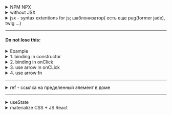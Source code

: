 
<details>
  <summary>NPM NPX</summary>
  <p>
    
  npx create-react-app project_name (new dir) <br />
  npx create-react-app .project_name <br />
  npm start <br />
  npm run build <br />
    
  https://codesandbox.io/s/react-quick-start-p7m0g <br />
  </p>
</details>

<details>
  <summary>without JSX</summary>
  <p>
        ReactDOM.render(
        React.createElement('div', {className:'App', sex:'sex'}, [
          React.createElement('h1', null, 'App'),
          React.createElement('p', null, '2010')
        ]),
        document.getElementById('root')
    );
    
  </p>
</details>
<details>
  <summary>jsx - syntax extentions for js; шаблонизатор( есть еще pug(former jade), twig ...)</summary>
  <p>
    
  inside {}: <br />
  not permitted instructions: if ,switch, for,while <br />
  permitted expression: fn(), exp ? [ifTrue] : [ifFalse] 
    
  </p>
</details>

<hr /> 

#### Do not lose this:
<details>
  <summary>Example</summary>
  <p>
    
    import React from "react";

    export class HomeClass extends React.Component {
      state = { counter: 0 };
      // or
      // constructor(props) {
      //   super(props);
      //   this.state = {
      //     counter: 0
      //   };
      //   this.counterHandler = this.counterHandler.bind(this) // *1
      // }

      counterHandler(vector) {
        this.setState({
          counter: this.state.counter + 1
        });

        // to add 3 to counter at once
        this.setState(
          (prevState) => {
            return { counter: prevState.counter + 1 };
          },
          () => {
            console.log("cb counter 1");
          }
        );
    
        // short -v (without return)
        this.setState(
          (prevState) => ({ counter: prevState.counter + 1 }),
          () => {
            console.log("cb counter 2");
          }
        );
        this.setState(
          (prevState) => ({ counter: prevState.counter + 1 }),
          () => {
            console.log("cb counter 3");
          }
        );
      }
      render() {
        return (
          <div className="Home">
            <h1
              data-name="dataHome"
              onClick={(e) => console.log(e.target.dataset.name)}
            >
              HomeClass
            </h1>
            <p>{this.state.counter}</p>
            
            <button onClick={this.counterHandler.bind(this)}>Add</button>
            {/*  or  */}
            <button onClick={() => this.counterHandler}>Add</button>
          </div>
        );
      }
    }

    
  </p>
</details>
<details>
  <summary>1. binding in constructor </summary>
  <p>
    
    constructor(props) {
      super(props);
      this.state = {
        counter: 0
      };
      this.counterHandler = this.counterHandler.bind(this) // *1
    }
    
  </p>
</details>
<details>
  <summary>2. binding in onClick </summary>
  <p>
    
    <button onClick={this.counterHandler.bind(this)}>Add</button>
    
  </p>
</details>
<details>
  <summary>3. use arrow in onCLick</summary>
  <p>
    
    <button onClick={() => this.counterHandler()}>Add</button>
    
  </p>
</details>
<details>
  <summary>4. use arrow fn</summary>
  <p>
    
    const = counterHandler = () => {
      this.setState({
        counter: this.state.counter + 1
      });
    }
  </p>
</details>

<hr /> 


<details>
  <summary>ref - ссылка на пределенный элемент в доме</summary>
  <p>
    
    export class FormClassPage extends React.Component {
      constructor(props) {
        super(props)
        this.state = {
          firstName: "",
          ...
        };
        this.emailRef = React.createRef()  // for focus()

        this.cardRef = React.createRef() // uncontrollable input
        this.telRef = React.createRef()// uncontrollable input
      }
      handleInputs = (event) => {
        this.setState({
          [event.target.name]: event.target.value
        }, () => {
          if (this.state.firstName.length === 16) { // for bank card
            this.emailRef.current.focus()
          }
        });
      };

      render() {
        return (
           <div>
              <input
                name={"firstName"}
                placeholder={"first name"}
                type="text"
                value={this.state.firstName}
                onChange={this.handleInputs}
              />
              <br />
              <input
                name={"email"}
                placeholder={"email"}
                type="email"
                value={this.state.email}
                onChange={this.handleInputs}
                ref={this.emailRef}
              />
            </div>
            <hr />
            <form onSubmit={this.formCardSubmit}>
              <input
                name={"card"}
                placeholder={"card"}
                type="text"
                ref={this.cardRef}
              />
              <input
                name={"tel"}
                placeholder={"tel"}
                type="tel"
                ref={this.telRef}
              />
              <button>Send</button>
            </form >
          </div>
        );
      }
      // --------------
      formCardSubmit = (e) => {
        console.log(this.cardRef.current)
        e.preventDefault()
        if (this.cardRef.current.value.length < 16) {
          alert('this.cardRef.current.value.length < 16')
          return
        }
        if (this.telRef.current.value.length < 11) {
          alert('this.telRef.current.value.length < 11')
          return
        }
        this.cardRef.current.value = ''
        this.telRef.current.value = ''
        alert('data sent')
      }
    }
       
  </p>
</details>
<hr/>
<details>
  <summary>useState</summary>
  <p>
    
    export const App = props => {
      const [count, setCount] = useState(0)      
      const add = () => {
    
      }
      return (
        <div >
        
        </div>
      )
    }
      
    
  </p>
</details>

<details>
  <summary>materialize CSS + JS React</summary>
  <p>
    
    https://stackoverflow.com/a/52548650
    npm install materialize-css@next
    index.js:
      import "materialize-css/dist/css/materialize.min.css";
      import "materialize-css/dist/js/materialize.min.js";
    Layout.jsx
     import M from "materialize-css/dist/js/materialize.min.js";
    
      export const Layout = (props) => {
         useEffect(() => {
           let elems = document.querySelectorAll('.dropdown-trigger');
           M.Dropdown.init(elems, { inDuration: 300, outDuration: 225 });
         }, [])  
        return (
          <div className="Layout">
            <ul id="dropdown1" className="dropdown-content" ref={dropdownRef}>
              <li>
                <NavLink to="/usestate">
                  usestate
                </NavLink>
              </li>
            </ul>
            <nav>
              <div className="nav-wrapper">
                <a href="#!" className="brand-logo">Logo</a>
                <ul className="right hide-on-med-and-down">
                  <li>
                    <NavLink to="/">Home</NavLink>
                  </li>
                  <li>
                    <NavLink to="/about">About</NavLink>
                  </li>
                  </li>
                  <li><a className="dropdown-trigger" href="#!" data-target="dropdown1">Hooks<i className="material-icons right">arrow_drop_down</i></a></li>
                </ul>
              </div>
            </nav>
          </div>
        )
      }
  </p>
</details>

